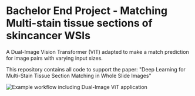 # Bachelor End Project - Matching Multi-stain tissue sections of skincancer WSIs
A Dual-Image Vision Transformer (VIT) adapted to make a match prediction for image pairs with varying input sizes.

This repository contains all code to support the paper: "Deep Learning for Multi-Stain Tissue Section Matching in Whole Slide Images"

![Example workflow including Dual-Image ViT application](figures/Overview_model_processing_cropped.png)


## 
